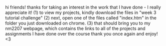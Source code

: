 hi friends! thanks for taking an interest in the work that I have done - I really appreciate it!
  (1) to view my projects, kindly download the files in "week 3 tutorial challenge"
  (2) next, open one of the files called "index.htm" in the folder you just downloaded on chrome.
  (3) that should bring you to my nm2207 webpage, which contains the links to all of the projects and assignments I have done over the course
thank you once again and enjoy! <3
